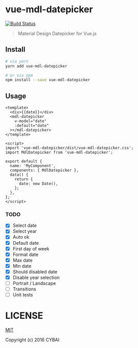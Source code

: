 # vue-mdl-datepicker

[![Build Status](http://img.shields.io/travis/CYBAI/vue-mdl-datepicker.svg?style=flat-square)](https://travis-ci.org/CYBAI/vue-mdl-datepicker)

> Material Design Datepicker for Vue.js

## Install

```sh
# via yarn
yarn add vue-mdl-datepicker

# or via npm
npm install --save vue-mdl-datepicker
```

## Usage
```vue
<template>
  <div>{{date}}</div>
  <mdl-datepicker
    v-model="date"
    :default="date"
  ></mdl-datepicker>
</template>

<script>
import 'vue-mdl-datepicker/dist/vue-mdl-datepicker.css';
import MdlDatepicker from 'vue-mdl-datepicker';

export default {
  name: 'MyComponent',
  components: { MdlDatepicker },
  data() {
    return {
      date: new Date(),
    };
  },
};
</script>
```

### TODO
- [x] Select date
- [x] Select year
- [x] Auto ok
- [x] Default date
- [x] First day of week
- [x] Format date
- [x] Max date
- [x] Min date
- [x] Should disabled date
- [x] Disable year selection
- [ ] Portrait / Landscape
- [ ] Transitions
- [ ] Unit tests

# LICENSE

[MIT](http://opensource.org/licenses/MIT)

Copyright (c) 2016 CYBAI

